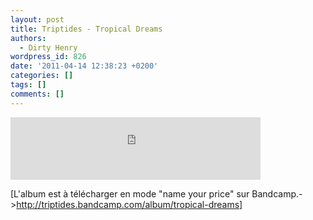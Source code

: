 ```yaml
---
layout: post
title: Triptides - Tropical Dreams
authors:
  - Dirty Henry
wordpress_id: 826
date: '2011-04-14 12:38:23 +0200'
categories: []
tags: []
comments: []
---
```

<iframe style="position: relative; display: block; width: 400px; height: 100px" src="http://bandcamp.com/EmbeddedPlayer/v=2/track=2944244473/size=venti/bgcol=FFFFFF/linkcol=4285BB/" allowtransparency="true" frameborder="0"><a href="http://triptides.bandcamp.com/track/tropical-dreams-2">Tropical Dreams by Triptides</a></iframe>

[L'album est à télécharger en mode "name your price" sur Bandcamp.->http://triptides.bandcamp.com/album/tropical-dreams]
